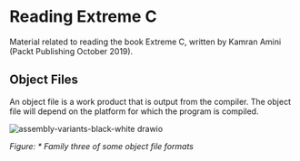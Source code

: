 # Reading Extreme C

Material related to reading the book Extreme C, written by Kamran Amini (Packt Publishing October 2019).

## Object Files

An object file is a work product that is output from the compiler. The object file will depend on the platform for which the program is compiled.

![assembly-variants-black-white drawio](https://github.com/HenrikSamuelsson/reading-extreme-c/assets/5353030/ec52bb8f-8986-4544-b8b8-b68e80a934e5)

*Figure: * Family three of some object file formats*
